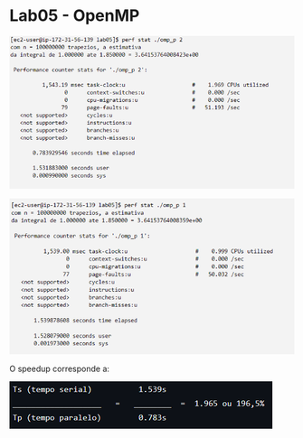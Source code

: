 # Lab05 - OpenMP

![](Capturas/Screenshot%202023-10-27%20003633.png)

![](Capturas/Screenshot%202023-10-27%20003651.png)

O speedup corresponde a:

![](Capturas/Screenshot%202023-10-27%20010345.png)
